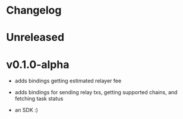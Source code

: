 # Changelog

# Unreleased

# v0.1.0-alpha

- adds bindings getting estimated relayer fee
- adds bindings for sending relay txs, getting supported chains, and fetching task status

- an SDK :)
